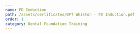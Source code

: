 ```yaml
---
name: FD Induction
path: /assets/certificates/DFT Whiston - FD Induction.pdf
order: 1
category: Dental Foundation Training
---
```

